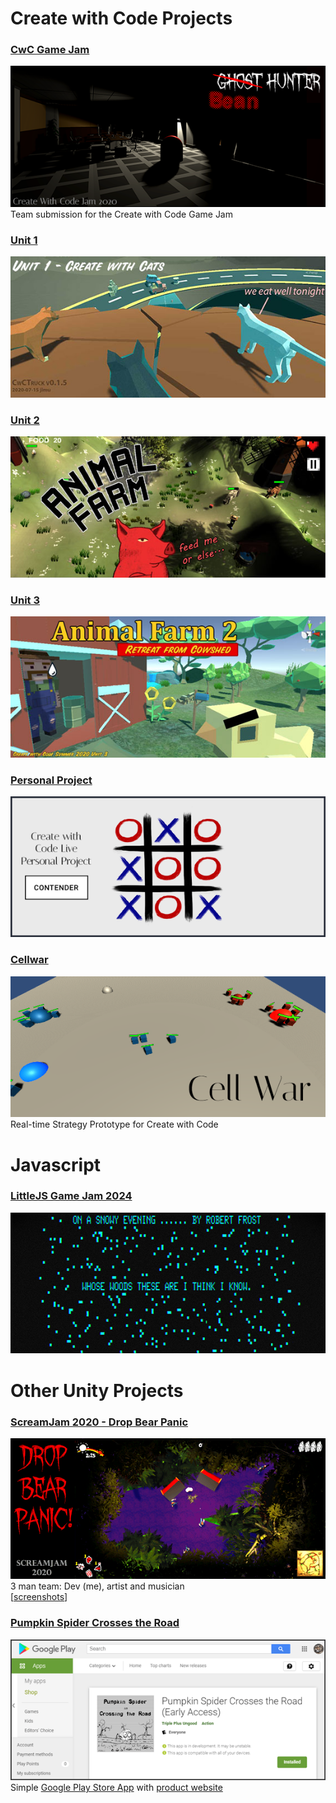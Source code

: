 # Create with Code Projects

### [CwC Game Jam](cwcsecrets/index.html)
[![CwCJam](/images/cwcjam_splash_572x256.png)](cwcsecrets/index.html)<br>
Team submission for the Create with Code Game Jam
### [Unit 1](CwCTruck_0_1_5/index.html)
[![Unit 1](/images/unit1_splash_572x256.jpg)](CwCTruck_0_1_5/index.html)
### [Unit 2](CwCAnimalFarm/index.html)
[![Unit 2](/images/af1_splash_572x256.jpg)](CwCAnimalFarm/index.html)

### [Unit 3](CwCCowshed/index.html)
[![Unit 3](/images/af2_splash_572x256.jpg)](CwCCowshed/index.html)

### [Personal Project](CwCTicTacToe/index.html)
[![TicTacToe](/images/tictactoe_splash_572x256.png)](CwCTicTacToe/index.html)

### [Cellwar](Cellwar/index.html)
[![Cellwar](/images/cellwar_splash_572x256.png)](Cellwar/index.html)<br>
Real-time Strategy Prototype for Create with Code

# Javascript

### [LittleJS Game Jam 2024](littlejs_jam/index.html)
[![On a Snowy Evening](/images/littlejs_jam_572x256.png)](littlejs_jam)

# Other Unity Projects

### [ScreamJam 2020 - Drop Bear Panic](https://itch.io/jam/scream-jam-2020/rate/797335)<br>
[![ScreamJam 2020 - Drop Bear Panic](/images/dropbear_splash_572x256.png)](https://itch.io/jam/scream-jam-2020/rate/797335)<br>
3 man team: Dev (me), artist and musician<br>
[[screenshots](https://github.com/jimu/scream2020)]

### [Pumpkin Spider Crosses the Road](https://pumpkinspider.tripleplusungood.com/)
[![Pumpkin Spider](/images/pumpkinspider_splash_572x256.png)](https://pumpkinspider.tripleplusungood.com/)<br>
Simple [Google Play Store App](https://play.google.com/store/apps/details?id=com.TriplePlusUngood.com.PumpkinSpiderCrossesTheRoad) with [product website](https://pumpkinspider.tripleplusungood.com/)
